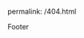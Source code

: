 permalink: /404.html
<!DOCTYPE html>
<html>
<head>
  <!--
    If you are serving your web app in a path other than the root, change the
    href value below to reflect the base path you are serving from.
    The path provided below has to start and end with a slash "/" in order for
    it to work correctly.
    For more details:
    * https://developer.mozilla.org/en-US/docs/Web/HTML/Element/base
    This is a placeholder for base href that will be replaced by the value of
    the `--base-href` argument provided to `flutter build`.
  -->
  <base href="/">

  <meta charset="UTF-8">
  <meta content="IE=Edge" http-equiv="X-UA-Compatible">
  <meta name="description" content="A new Flutter project.">

  <!-- iOS meta tags & icons -->
  <meta name="apple-mobile-web-app-capable" content="yes">
  <meta name="apple-mobile-web-app-status-bar-style" content="black">
  <meta name="apple-mobile-web-app-title" content="my_portfolio">
  <link rel="apple-touch-icon" href="icons/Icon-192.png">

  <!-- Favicon -->
  <link rel="icon" type="image/png" href="favicon.png"/>

  <title>my_portfolio</title>
  <link rel="manifest" href="manifest.json">

  <script>
    // The value below is injected by flutter build, do not touch.
    var serviceWorkerVersion = '1578932757';
  </script>
  <!-- This script adds the flutter initialization JS code -->
  <script src="flutter.js" defer></script>
</head>
<body>
  <script>
    window.addEventListener('load', function(ev) {
      // Download main.dart.js
      _flutter.loader.loadEntrypoint({
        serviceWorker: {
          serviceWorkerVersion: serviceWorkerVersion,
        }
      }).then(function(engineInitializer) {
        return engineInitializer.initializeEngine();
      }).then(function(appRunner) {
        return appRunner.runApp();
      });
    });
  </script>
  <script type="module">
    // Import the functions you need from the SDKs you need
import { initializeApp } from "firebase/app";
import { getAnalytics } from "firebase/analytics";
// TODO: Add SDKs for Firebase products that you want to use
// https://firebase.google.com/docs/web/setup#available-libraries

// Your web app's Firebase configuration
// For Firebase JS SDK v7.20.0 and later, measurementId is optional
const firebaseConfig = {
  apiKey: "AIzaSyCf8x9NWTZtRq-8_auraesl3NowTiqlz84",
  authDomain: "flutter-web-portfolio-81a4e.firebaseapp.com",
  projectId: "flutter-web-portfolio-81a4e",
  storageBucket: "flutter-web-portfolio-81a4e.appspot.com",
  messagingSenderId: "948813902887",
  appId: "1:948813902887:web:20977900323398d47f4a02",
  measurementId: "G-61GB2KEE20"
};

// Initialize Firebase
const app = initializeApp(firebaseConfig);
const analytics = getAnalytics(app);
  </script>
</body>
</html>
Footer
